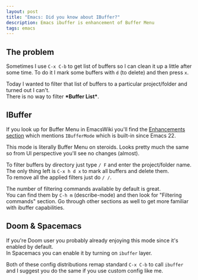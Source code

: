 ```yaml
---
layout: post
title: "Emacs: Did you know about IBuffer?"
description: Emacs ibuffer is enhancement of Buffer Menu
tags: emacs
---
```

## The problem
Sometimes I use `C-x C-b` to get list of buffers so I can
clean it up a little after some time.
To do it I mark some buffers with `d` (to delete) and then press `x`.

Today I wanted to filter that list of buffers to a particular project/folder and turned out I can't. <br>
There is no way to filter **\*Buffer List\***.<br>

## IBuffer
If you look up for Buffer Menu in EmacsWiki you'll find the [Enhancements section](https://www.emacswiki.org/emacs/BufferMenu) which mentions `IBufferMode` which is built-in since Emacs 22.

This mode is literally Buffer Menu on steroids. Looks pretty much the same so from UI perspective you'll see no changes (almost).

To filter buffers by directory just type `/ F` and enter the project/folder name.
The only thing left is `C-x h d x` to mark all buffers and delete them.<br>
To remove all the applied filters just do `/ /`.

The number of filtering commands available by default is great.<br>
You can find them by `C-h m` (describe-mode) and then look for "Filtering commands" section. Go through other sections as well to get more familiar with ibuffer capabilities.

## Doom & Spacemacs
If you're Doom user you probably already enjoying this mode since it's enabled by default.<br>
In Spacemacs you can enable it by turning on `ibuffer` layer.

Both of these config distributions remap standard `C-x C-b` to call `ibuffer` and I suggest you do the same if you use custom config like me.
